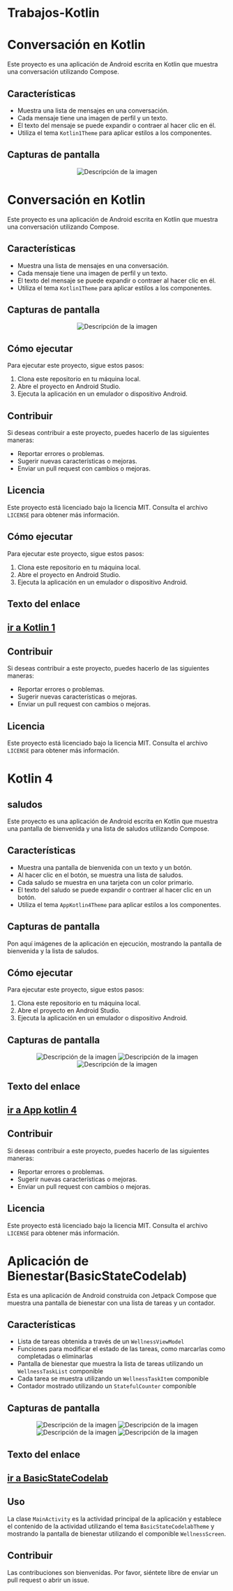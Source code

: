 # Trabajos-Kotlin

# Conversación en Kotlin

Este proyecto es una aplicación de Android escrita en Kotlin que muestra una conversación utilizando Compose.

## Características

- Muestra una lista de mensajes en una conversación.
- Cada mensaje tiene una imagen de perfil y un texto.
- El texto del mensaje se puede expandir o contraer al hacer clic en él.
- Utiliza el tema `Kotlin1Theme` para aplicar estilos a los componentes.

## Capturas de pantalla
<p align="center">
  <img src="https://github.com/maurodri/Trabajos-Kotlin/assets/110676905/499b7824-c9d9-49ef-b1e5-94f15f2fae7c" alt="Descripción de la imagen">

</p>

# Conversación en Kotlin

Este proyecto es una aplicación de Android escrita en Kotlin que muestra una conversación utilizando Compose.

## Características

- Muestra una lista de mensajes en una conversación.
- Cada mensaje tiene una imagen de perfil y un texto.
- El texto del mensaje se puede expandir o contraer al hacer clic en él.
- Utiliza el tema `Kotlin1Theme` para aplicar estilos a los componentes.

## Capturas de pantalla
<p align="center">
  <img src="https://github.com/maurodri/Trabajos-Kotlin/assets/110676905/d4d8cc69-3ad9-41c5-9f07-91395fcc61e3" alt="Descripción de la imagen">

</p>


## Cómo ejecutar

Para ejecutar este proyecto, sigue estos pasos:

1. Clona este repositorio en tu máquina local.
2. Abre el proyecto en Android Studio.
3. Ejecuta la aplicación en un emulador o dispositivo Android.

## Contribuir

Si deseas contribuir a este proyecto, puedes hacerlo de las siguientes maneras:

- Reportar errores o problemas.
- Sugerir nuevas características o mejoras.
- Enviar un pull request con cambios o mejoras.

## Licencia

Este proyecto está licenciado bajo la licencia MIT. Consulta el archivo `LICENSE` para obtener más información.


## Cómo ejecutar

Para ejecutar este proyecto, sigue estos pasos:

1. Clona este repositorio en tu máquina local.
2. Abre el proyecto en Android Studio.
3. Ejecuta la aplicación en un emulador o dispositivo Android.

## Texto del enlace
<h2><a href="https://github.com/maurodri/Trabajos-Kotlin/tree/main/Kotlin1">ir a Kotlin 1</a></h2>


## Contribuir

Si deseas contribuir a este proyecto, puedes hacerlo de las siguientes maneras:

- Reportar errores o problemas.
- Sugerir nuevas características o mejoras.
- Enviar un pull request con cambios o mejoras.

## Licencia

Este proyecto está licenciado bajo la licencia MIT. Consulta el archivo `LICENSE` para obtener más información.


# Kotlin 4
## saludos
Este proyecto es una aplicación de Android escrita en Kotlin que muestra una pantalla de bienvenida y una lista de saludos utilizando Compose.

## Características

- Muestra una pantalla de bienvenida con un texto y un botón.
- Al hacer clic en el botón, se muestra una lista de saludos.
- Cada saludo se muestra en una tarjeta con un color primario.
- El texto del saludo se puede expandir o contraer al hacer clic en un botón.
- Utiliza el tema `AppKotlin4Theme` para aplicar estilos a los componentes.

## Capturas de pantalla

Pon aquí imágenes de la aplicación en ejecución, mostrando la pantalla de bienvenida y la lista de saludos.

## Cómo ejecutar

Para ejecutar este proyecto, sigue estos pasos:

1. Clona este repositorio en tu máquina local.
2. Abre el proyecto en Android Studio.
3. Ejecuta la aplicación en un emulador o dispositivo Android.


## Capturas de pantalla
<p align="center">
  <img src="https://github.com/maurodri/Trabajos-Kotlin/assets/110676905/75e76e66-89c7-4801-a7bb-272d10c977da" alt="Descripción de la imagen">
<img src="https://github.com/maurodri/Trabajos-Kotlin/assets/110676905/950191dc-7c7a-4799-b18a-6063bebb55af" alt="Descripción de la imagen">
  <img src="https://github.com/maurodri/Trabajos-Kotlin/assets/110676905/5bc19420-adcc-4eeb-ab42-03fc77ff03b2" alt="Descripción de la imagen">
  
</p>

## Texto del enlace
<h2><a href="https://github.com/maurodri/Trabajos-Kotlin/tree/main/Appkotlin4">ir a App kotlin 4</a></h2>

## Contribuir

Si deseas contribuir a este proyecto, puedes hacerlo de las siguientes maneras:

- Reportar errores o problemas.
- Sugerir nuevas características o mejoras.
- Enviar un pull request con cambios o mejoras.

## Licencia

Este proyecto está licenciado bajo la licencia MIT. Consulta el archivo `LICENSE` para obtener más información.

# Aplicación de Bienestar(BasicStateCodelab)

Esta es una aplicación de Android construida con Jetpack Compose que muestra una pantalla de bienestar con una lista de tareas y un contador.

## Características

- Lista de tareas obtenida a través de un `WellnessViewModel`
- Funciones para modificar el estado de las tareas, como marcarlas como completadas o eliminarlas
- Pantalla de bienestar que muestra la lista de tareas utilizando un `WellnessTaskList` componible
- Cada tarea se muestra utilizando un `WellnessTaskItem` componible
- Contador mostrado utilizando un `StatefulCounter` componible

## Capturas de pantalla

<p align="center">
  <img src="https://github.com/maurodri/Trabajos-Kotlin/assets/110676905/74db9806-0ac1-4a75-bfdc-7405e7d52019" alt="Descripción de la imagen">
  <img src="https://github.com/maurodri/Trabajos-Kotlin/assets/110676905/ce6b78cf-91a8-45f0-ab8b-b7b79888368c" alt="Descripción de la imagen">
  <img src="https://github.com/maurodri/Trabajos-Kotlin/assets/110676905/4d6b8add-fe09-4c1b-ba66-5765272c8f2a" alt="Descripción de la imagen">
  <img src="https://github.com/maurodri/Trabajos-Kotlin/assets/110676905/7fb493f4-dca9-42a5-b714-8edb328a1d69" alt="Descripción de la imagen">
</p>

## Texto del enlace
<h2><a href="https://github.com/maurodri/Trabajos-Kotlin/tree/main/BasicStateCodelab">ir a BasicStateCodelab</a></h2>


## Uso

La clase `MainActivity` es la actividad principal de la aplicación y establece el contenido de la actividad utilizando el tema `BasicStateCodelabTheme` y mostrando la pantalla de bienestar utilizando el componible `WellnessScreen`.

## Contribuir

Las contribuciones son bienvenidas. Por favor, siéntete libre de enviar un pull request o abrir un issue.

